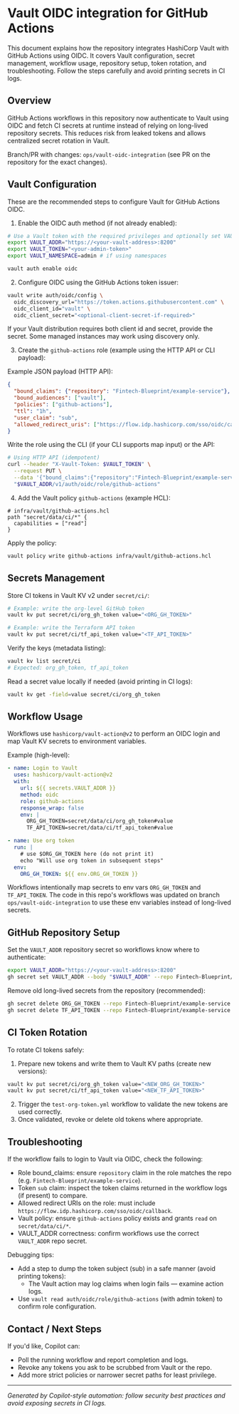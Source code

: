 # Vault OIDC integration for GitHub Actions

This document explains how the repository integrates HashiCorp Vault with GitHub Actions using OIDC. It covers Vault configuration, secret management, workflow usage, repository setup, token rotation, and troubleshooting. Follow the steps carefully and avoid printing secrets in CI logs.

## Overview

GitHub Actions workflows in this repository now authenticate to Vault using OIDC and fetch CI secrets at runtime instead of relying on long-lived repository secrets. This reduces risk from leaked tokens and allows centralized secret rotation in Vault.

Branch/PR with changes: `ops/vault-oidc-integration` (see PR on the repository for the exact changes).

## Vault Configuration

These are the recommended steps to configure Vault for GitHub Actions OIDC.

1. Enable the OIDC auth method (if not already enabled):

```bash
# Use a Vault token with the required privileges and optionally set VAULT_NAMESPACE
export VAULT_ADDR="https://<your-vault-address>:8200"
export VAULT_TOKEN="<your-admin-token>"
export VAULT_NAMESPACE=admin # if using namespaces

vault auth enable oidc
```

2. Configure OIDC using the GitHub Actions token issuer:

```bash
vault write auth/oidc/config \
  oidc_discovery_url="https://token.actions.githubusercontent.com" \
  oidc_client_id="vault" \
  oidc_client_secret="<optional-client-secret-if-required>"
```

If your Vault distribution requires both client id and secret, provide the secret. Some managed instances may work using discovery only.

3. Create the `github-actions` role (example using the HTTP API or CLI payload):

Example JSON payload (HTTP API):

```json
{
  "bound_claims": {"repository": "Fintech-Blueprint/example-service"},
  "bound_audiences": ["vault"],
  "policies": ["github-actions"],
  "ttl": "1h",
  "user_claim": "sub",
  "allowed_redirect_uris": ["https://flow.idp.hashicorp.com/sso/oidc/callback"]
}
```

Write the role using the CLI (if your CLI supports map input) or the API:

```bash
# Using HTTP API (idempotent)
curl --header "X-Vault-Token: $VAULT_TOKEN" \
  --request PUT \
  --data '{"bound_claims":{"repository":"Fintech-Blueprint/example-service"},"bound_audiences":["vault"],"policies":["github-actions"],"ttl":"1h","user_claim":"sub","allowed_redirect_uris":["https://flow.idp.hashicorp.com/sso/oidc/callback"]}' \
  "$VAULT_ADDR/v1/auth/oidc/role/github-actions"
```

4. Add the Vault policy `github-actions` (example HCL):

```hcl
# infra/vault/github-actions.hcl
path "secret/data/ci/*" {
  capabilities = ["read"]
}
```

Apply the policy:

```bash
vault policy write github-actions infra/vault/github-actions.hcl
```

## Secrets Management

Store CI tokens in Vault KV v2 under `secret/ci/`:

```bash
# Example: write the org-level GitHub token
vault kv put secret/ci/org_gh_token value="<ORG_GH_TOKEN>"

# Example: write the Terraform API token
vault kv put secret/ci/tf_api_token value="<TF_API_TOKEN>"
```

Verify the keys (metadata listing):

```bash
vault kv list secret/ci
# Expected: org_gh_token, tf_api_token
```

Read a secret value locally if needed (avoid printing in CI logs):

```bash
vault kv get -field=value secret/ci/org_gh_token
```

## Workflow Usage

Workflows use `hashicorp/vault-action@v2` to perform an OIDC login and map Vault KV secrets to environment variables.

Example (high-level):

```yaml
- name: Login to Vault
  uses: hashicorp/vault-action@v2
  with:
    url: ${{ secrets.VAULT_ADDR }}
    method: oidc
    role: github-actions
    response_wrap: false
    env: |
      ORG_GH_TOKEN=secret/data/ci/org_gh_token#value
      TF_API_TOKEN=secret/data/ci/tf_api_token#value

- name: Use org token
  run: |
    # use $ORG_GH_TOKEN here (do not print it)
    echo "Will use org token in subsequent steps"
  env:
    ORG_GH_TOKEN: ${{ env.ORG_GH_TOKEN }}
```

Workflows intentionally map secrets to env vars `ORG_GH_TOKEN` and `TF_API_TOKEN`. The code in this repo's workflows was updated on branch `ops/vault-oidc-integration` to use these env variables instead of long-lived secrets.

## GitHub Repository Setup

Set the `VAULT_ADDR` repository secret so workflows know where to authenticate:

```bash
export VAULT_ADDR="https://<your-vault-address>:8200"
gh secret set VAULT_ADDR --body "$VAULT_ADDR" --repo Fintech-Blueprint/example-service
```

Remove old long-lived secrets from the repository (recommended):

```bash
gh secret delete ORG_GH_TOKEN --repo Fintech-Blueprint/example-service || true
gh secret delete TF_API_TOKEN --repo Fintech-Blueprint/example-service || true
```

## CI Token Rotation

To rotate CI tokens safely:

1. Prepare new tokens and write them to Vault KV paths (create new versions):

```bash
vault kv put secret/ci/org_gh_token value="<NEW_ORG_GH_TOKEN>"
vault kv put secret/ci/tf_api_token value="<NEW_TF_API_TOKEN>"
```

2. Trigger the `test-org-token.yml` workflow to validate the new tokens are used correctly.
3. Once validated, revoke or delete old tokens where appropriate.

## Troubleshooting

If the workflow fails to login to Vault via OIDC, check the following:

- Role bound_claims: ensure `repository` claim in the role matches the repo (e.g. `Fintech-Blueprint/example-service`).
- Token `sub` claim: inspect the token claims returned in the workflow logs (if present) to compare.
- Allowed redirect URIs on the role: must include `https://flow.idp.hashicorp.com/sso/oidc/callback`.
- Vault policy: ensure `github-actions` policy exists and grants `read` on `secret/data/ci/*`.
- VAULT_ADDR correctness: confirm workflows use the correct `VAULT_ADDR` repo secret.

Debugging tips:

- Add a step to dump the token subject (sub) in a safe manner (avoid printing tokens):
  - The Vault action may log claims when login fails — examine action logs.
- Use `vault read auth/oidc/role/github-actions` (with admin token) to confirm role configuration.

## Contact / Next Steps

If you'd like, Copilot can:

- Poll the running workflow and report completion and logs.
- Revoke any tokens you ask to be scrubbed from Vault or the repo.
- Add more strict policies or narrower secret paths for least privilege.

---

*Generated by Copilot-style automation: follow security best practices and avoid exposing secrets in CI logs.*
